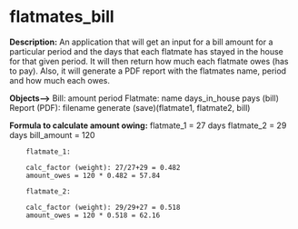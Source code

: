 # flatmates_bill

**Description:** An application that will get an input for a bill amount for a particular period and the days that each flatmate has stayed in the house for that given period.  It will then return how much each flatmate owes (has to pay). Also, it will generate a PDF report with the flatmates name, period and how much each owes.

**Objects-->** Bill:
                    amount
                    period
                Flatmate:
                    name
                    days_in_house
                    pays (bill)
                Report (PDF):
                    filename
                    generate (save)(flatmate1, flatmate2, bill)

**Formula to calculate amount owing:**
        flatmate_1 = 27 days
        flatmate_2 = 29 days
        bill_amount = 120

        flatmate_1:

        calc_factor (weight): 27/27+29 = 0.482
        amount_owes = 120 * 0.482 = 57.84

        flatmate_2:

        calc_factor (weight): 29/29+27 = 0.518
        amount_owes = 120 * 0.518 = 62.16



